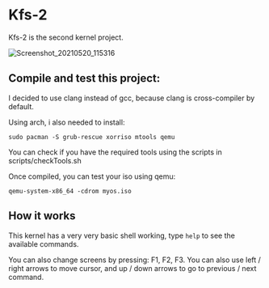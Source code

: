 # Kfs-2

Kfs-2 is the second kernel project.

![Screenshot_20210520_115316](https://user-images.githubusercontent.com/42534397/118958810-0b277180-b962-11eb-827e-57badc451665.png)


## Compile and test this project:

I decided to use clang instead of gcc, because clang is cross-compiler by default.

Using arch, i also needed to install:

```
sudo pacman -S grub-rescue xorriso mtools qemu
```

You can check if you have the required tools using the scripts in scripts/checkTools.sh

Once compiled, you can test your iso using qemu:

```
qemu-system-x86_64 -cdrom myos.iso
```

## How it works

This kernel has a very very basic shell working, type ```help``` to see the available commands.

You can also change screens by pressing: F1, F2, F3.
You can also use left / right arrows to move cursor, and up / down arrows to go to previous / next command.
